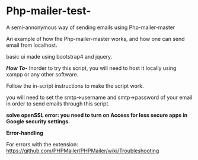 # Php-mailer-test-
A semi-annonymous way of sending emails using Php-mailer-master

An example of how the Php-mailer-master works, and how one can send email from localhost.

basic ui made using bootstrap4 and jquery.  


***How To-***
Inorder to try this script, you will need to host it locally using xampp or any other software.

Follow the in-script instructions to make the script work.

you will need to set the smtp->username and smtp->password of your email in order to send emails through this script.

**solve openSSL error: you need to turn on Access for less secure apps in Google security settings.**

**Error-handling**
 
For errors with the extension:
https://github.com/PHPMailer/PHPMailer/wiki/Troubleshooting
